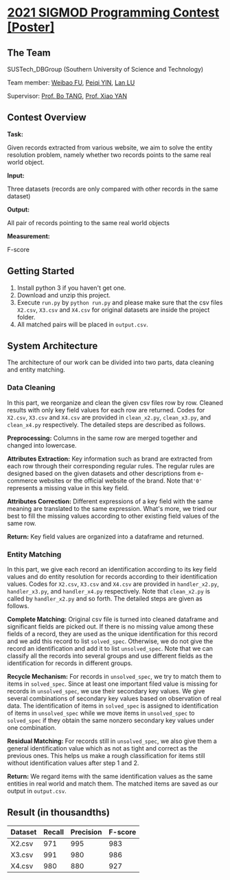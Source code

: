 
# [2021 SIGMOD Programming Contest](https://dbgroup.ing.unimo.it/sigmod21contest/index.shtml) [[Poster]](poster.pdf)

## The Team

SUSTech_DBGroup (Southern University of Science and Technology)

Team member: [Weibao FU](https://github.com/Fu188), [Peiqi YIN](https://github.com/yinpeiqi), [Lan LU](https://github.com/loulankxh)

Supervisor: [Prof. Bo TANG](https://acm.sustech.edu.cn/btang/), [Prof. Xiao YAN](http://cse.sustech.edu.cn/faculty/~yanx/)

## Contest Overview

**Task:** 

Given records extracted from various website, we aim to solve the entity resolution problem, namely whether two records points to the same real world object.

**Input:** 

Three datasets (records are only compared with other records in the same dataset)

**Output:**

 All pair of records pointing to the same real world objects

**Measurement:** 

F-score

## Getting Started

1. Install python 3 if you haven't get one.
2. Download and unzip this project.
3. Execute `run.py` by `python run.py` and please make sure that the csv files `X2.csv`, `X3.csv` and `X4.csv` for original datasets are inside the project folder.
4. All matched pairs will be placed in `output.csv`.

## System Architecture

The architecture of our work can be divided into two parts, data cleaning and entity matching.

### Data Cleaning

In this part, we reorganize and clean the given csv files row by row. Cleaned results with only key field values for each row are returned. Codes for  `X2.csv`, `X3.csv` and `X4.csv` are provided in `clean_x2.py`, `clean_x3.py`, and `clean_x4.py` respectively. The detailed steps are described as follows.

**Preprocessing:** Columns in the same row are merged together and changed into lowercase.

**Attributes Extraction:** Key information such as brand are extracted from each row through their corresponding regular rules. The regular rules are designed based on the given datasets and other descriptions from e-commerce websites or the official website of the brand. Note that`'0'` represents a missing value in this key field.

**Attributes Correction:** Different expressions of a key field with the same meaning are translated to the same expression. What's more, we tried our best to fill the missing values according to other existing field values of the same row.

**Return:** Key field values are organized into a dataframe and returned.

### Entity Matching

In this part, we give each record an identification according to its key field values and do entity resolution for records according to their identification values. Codes for  `X2.csv`, `X3.csv` and `X4.csv` are provided in `handler_x2.py`, `handler_x3.py`, and `handler_x4.py` respectively. Note that `clean_x2.py` is called by `handler_x2.py` and so forth. The detailed steps are given as follows.

**Complete Matching:** Original csv file is turned into cleaned dataframe and significant fields are picked out. If there is no missing value among these fields of a record, they are used as the unique identification for this record and we add this record to list `solved_spec`.  Otherwise, we do not give the record an identification and add it to list `unsolved_spec`. Note that we can classify all the records into several groups and use different fields as the identification for records in different groups.

**Recycle Mechanism:** For records in `unsolved_spec`, we try to match them to items in `solved_spec`.  Since at least one important filed value is missing for records in `unsolved_spec`, we use their secondary key values. We give several combinations of secondary key values based on observation of real data. The identification of items in `solved_spec` is assigned to identification of items in `unsolved_spec` while we move items in `unsolved_spec` to `solved_spec` if they obtain the same nonzero secondary key values under one combination.

**Residual Matching:** For records still in `unsolved_spec`,  we also give them a general identification value which as not as tight  and correct as the previous ones. This helps us make a rough classification for items still without identification values after step 1 and 2.

**Return:** We regard items with the same identification values as the same entities in real world and match them. The matched items are saved as our output in `output.csv`.

## Result (in thousandths)
| Dataset | Recall | Precision | F-score |
| ------- | ------ | --------- | ------- |
| X2.csv  | 971    | 995       | 983     |
| X3.csv  | 991    | 980       | 986     |
| X4.csv  | 980    | 880       | 927     |
